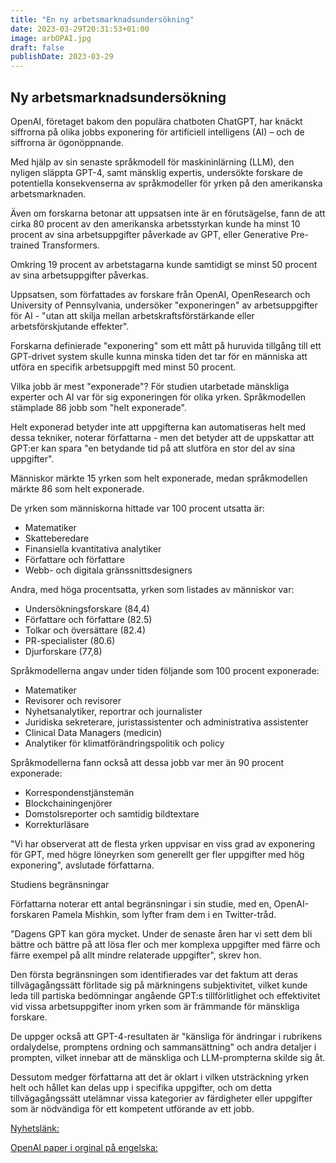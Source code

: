 ```yaml
---
title: "En ny arbetsmarknadsundersökning"
date: 2023-03-29T20:31:53+01:00
image: arbOPAI.jpg
draft: false
publishDate: 2023-03-29
---
```


## Ny arbetsmarknadsundersökning

OpenAI, företaget bakom den populära chatboten ChatGPT, har knäckt siffrorna på olika jobbs exponering för artificiell intelligens (AI) – och de siffrorna är ögonöppnande.

Med hjälp av sin senaste språkmodell för maskininlärning (LLM), den nyligen släppta GPT-4, samt mänsklig expertis, undersökte forskare de potentiella konsekvenserna av språkmodeller för yrken på den amerikanska arbetsmarknaden.

Även om forskarna betonar att uppsatsen inte är en förutsägelse, fann de att cirka 80 procent av den amerikanska arbetsstyrkan kunde ha minst 10 procent av sina arbetsuppgifter påverkade av GPT, eller Generative Pre-trained Transformers.

Omkring 19 procent av arbetstagarna kunde samtidigt se minst 50 procent av sina arbetsuppgifter påverkas.

Uppsatsen, som författades av forskare från OpenAI, OpenResearch och University of Pennsylvania, undersöker "exponeringen" av arbetsuppgifter för AI - "utan att skilja mellan arbetskraftsförstärkande eller arbetsförskjutande effekter".

Forskarna definierade "exponering" som ett mått på huruvida tillgång till ett GPT-drivet system skulle kunna minska tiden det tar för en människa att utföra en specifik arbetsuppgift med minst 50 procent. 

Vilka jobb är mest "exponerade"? 
För studien utarbetade mänskliga experter och AI var för sig exponeringen för olika yrken. Språkmodellen stämplade 86 jobb som "helt exponerade".

Helt exponerad betyder inte att uppgifterna kan automatiseras helt med dessa tekniker, noterar författarna - men det betyder att de uppskattar att GPT:er kan spara "en betydande tid på att slutföra en stor del av sina uppgifter".

Människor märkte 15 yrken som helt exponerade, medan språkmodellen märkte 86 som helt exponerade.

De yrken som människorna hittade var 100 procent utsatta är:

* Matematiker
* Skatteberedare
* Finansiella kvantitativa analytiker
* Författare och författare
* Webb- och digitala gränssnittsdesigners

Andra, med höga procentsatta, yrken som listades av människor var:

* Undersökningsforskare (84,4)
* Författare och författare (82.5)
* Tolkar och översättare (82.4)
* PR-specialister (80.6)
* Djurforskare (77,8)

Språkmodellerna angav under tiden följande som 100 procent exponerade:

* Matematiker
* Revisorer och revisorer
* Nyhetsanalytiker, reportrar och journalister
* Juridiska sekreterare, juristassistenter och administrativa assistenter
* Clinical Data Managers (medicin)
* Analytiker för klimatförändringspolitik och policy

Språkmodellerna fann också att dessa jobb var mer än 90 procent exponerade:

* Korrespondenstjänstemän
* Blockchainingenjörer
* Domstolsreporter och samtidig bildtextare
* Korrekturläsare

"Vi har observerat att de flesta yrken uppvisar en viss grad av exponering för GPT, med högre löneyrken som generellt ger fler uppgifter med hög exponering", avslutade författarna.

Studiens begränsningar

Författarna noterar ett antal begränsningar i sin studie, med en, OpenAI-forskaren Pamela Mishkin, som lyfter fram dem i en Twitter-tråd.

"Dagens GPT kan göra mycket. Under de senaste åren har vi sett dem bli bättre och bättre på att lösa fler och mer komplexa uppgifter med färre och färre exempel på allt mindre relaterade uppgifter", skrev hon.

Den första begränsningen som identifierades var det faktum att deras tillvägagångssätt förlitade sig på märkningens subjektivitet, vilket kunde leda till partiska bedömningar angående GPT:s tillförlitlighet och effektivitet vid vissa arbetsuppgifter inom yrken som är främmande för mänskliga forskare.

De uppger också att GPT-4-resultaten är "känsliga för ändringar i rubrikens ordalydelse, promptens ordning och sammansättning" och andra detaljer i prompten, vilket innebar att de mänskliga och LLM-prompterna skilde sig åt.

Dessutom medger författarna att det är oklart i vilken utsträckning yrken helt och hållet kan delas upp i specifika uppgifter, och om detta tillvägagångssätt utelämnar vissa kategorier av färdigheter eller uppgifter som är nödvändiga för ett kompetent utförande av ett jobb.

[Nyhetslänk:](https://www.euronews.com/next/2023/03/23/openai-says-80-of-workers-could-see-their-jobs-impacted-by-ai-these-are-the-jobs-most-affe) 

[OpenAI paper i orginal på engelska:](https://arxiv.org/abs/2303.10130)
